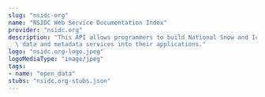 ```yaml
---
slug: "nsidc-org"
name: "NSIDC Web Service Documentation Index"
provider: "nsidc.org"
description: "This API allows programmers to build National Snow and Ice Data Center\
  \ data and metadata services into their applications."
logo: "nsidc.org-logo.jpeg"
logoMediaType: "image/jpeg"
tags:
- name: "open_data"
stubs: "nsidc.org-stubs.json"
---
```

